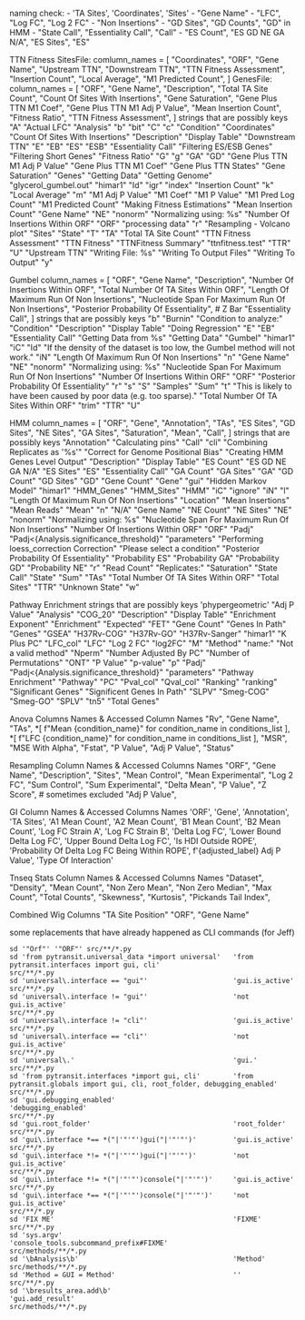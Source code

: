 naming check:
    - 'TA Sites', 'Coordinates', 'Sites'
    - "Gene Name"
    - "LFC", "Log FC", "Log 2 FC"
    - "Non Insertions"
    - "GD Sites", "GD Counts", "GD" in HMM
    - "State Call", "Essentiality Call", "Call"
    - "ES Count", "ES GD NE GA N/A", "ES Sites", "ES"


TTN Fitness
    SitesFile:
        comlumn_names = [
            "Coordinates",
            "ORF",
            "Gene Name",
            "Upstream TTN",
            "Downstream TTN",
            "TTN Fitness Assessment",
            "Insertion Count",
            "Local Average",
            "M1 Predicted Count",
        ]
    GenesFile:
        column_names = [
            "ORF",
            "Gene Name",
            "Description",
            "Total TA Site Count",
            "Count Of Sites With Insertions",
            "Gene Saturation",
            "Gene Plus TTN M1 Coef",
            "Gene Plus TTN M1 Adj P Value",
            "Mean Insertion Count",
            "Fitness Ratio",
            "TTN Fitness Assessment",
        ]
    strings that are possibly keys
        "A"
        "Actual LFC"
        "Analysis"
        "b"
        "bit"
        "C"
        "c"
        "Condition"
        "Coordinates"
        "Count Of Sites With Insertions"
        "Description"
        "Display Table"
        "Downstream TTN"
        "E"
        "EB"
        "ES"
        "ESB"
        "Essentiality Call"
        "Filtering ES/ESB Genes"
        "Filtering Short Genes"
        "Fitness Ratio"
        "G"
        "g"
        "GA"
        "GD"
        "Gene Plus TTN M1 Adj P Value"
        "Gene Plus TTN M1 Coef"
        "Gene Plus TTN States"
        "Gene Saturation"
        "Genes"
        "Getting Data"
        "Getting Genome"
        "glycerol_gumbel.out"
        "himar1"
        "Id"
        "igr"
        "index"
        "Insertion Count"
        "k"
        "Local Average"
        "m"
        "M1 Adj P Value"
        "M1 Coef"
        "M1 P Value"
        "M1 Pred Log Count"
        "M1 Predicted Count"
        "Making Fitness Estimations"
        "Mean Insertion Count"
        "Gene Name"
        "NE"
        "nonorm"
        "Normalizing using: %s"
        "Number Of Insertions Within ORF"
        "ORF"
        "processing data"
        "r"
        "Resampling - Volcano plot"
        "Sites"
        "State"
        "T"
        "TA"
        "Total TA Site Count"
        "TTN Fitness Assessment"
        "TTN Fitness"
        "TTNFitness Summary"
        "ttnfitness.test"
        "TTR"
        "U"
        "Upstream TTN"
        "Writing File: %s"
        "Writing To Output Files"
        "Writing To Output"
        "y"

Gumbel
    column_names = [
        "ORF", 
        "Gene Name", 
        "Description", 
        "Number Of Insertions Within ORF",
        "Total Number Of TA Sites Within ORF", 
        "Length Of Maximum Run Of Non Insertions",
        "Nucleotide Span For Maximum Run Of Non Insertions",
        "Posterior Probability Of Essentiality", # Z Bar
        "Essentiality Call",
    ]
    strings that are possibly keys
        "b"
        "Burnin"
        "Condition to analyze:"
        "Condition"
        "Description"
        "Display Table"
        "Doing Regression"
        "E"
        "EB"
        "Essentiality Call"
        "Getting Data from %s"
        "Getting Data"
        "Gumbel"
        "himar1"
        "iC"
        "Id"
        "If the density of the dataset is too low, the Gumbel method will not work."
        "iN"
        "Length Of Maximum Run Of Non Insertions"
        "n"
        "Gene Name"
        "NE"
        "nonorm"
        "Normalizing using: %s"
        "Nucleotide Span For Maximum Run Of Non Insertions"
        "Number Of Insertions Within ORF"
        "ORF"
        "Posterior Probability Of Essentiality"
        "r"
        "s"
        "S"
        "Samples"
        "Sum"
        "t"
        "This is likely to have been caused by poor data (e.g. too sparse)."
        "Total Number Of TA Sites Within ORF"
        "trim"
        "TTR"
        "U"

HMM 
    column_names = [
        "ORF",
        "Gene",
        "Annotation",
        "TAs",
        "ES Sites",
        "GD Sites",
        "NE Sites",
        "GA Sites",
        "Saturation",
        "Mean",
        "Call",
    ]
    strings that are possibly keys
        "Annotation"
        "Calculating pins"
        "Call"
        "cli"
        "Combining Replicates as '%s'"
        "Correct for Genome Positional Bias"
        "Creating HMM Genes Level Output"
        "Description"
        "Display Table"
        "ES Count"
        "ES GD NE GA N/A"
        "ES Sites"
        "ES"
        "Essentiality Call"
        "GA Count"
        "GA Sites"
        "GA"
        "GD Count"
        "GD Sites"
        "GD"
        "Gene Count"
        "Gene"
        "gui"
        "Hidden Markov Model"
        "himar1"
        "HMM_Genes"
        "HMM_Sites"
        "HMM"
        "iC"
        "ignore"
        "iN"
        "l"
        "Length Of Maximum Run Of Non Insertions"
        "Location"
        "Mean Insertions"
        "Mean Reads"
        "Mean"
        "n"
        "N/A"
        "Gene Name"
        "NE Count"
        "NE Sites"
        "NE"
        "nonorm"
        "Normalizing using: %s"
        "Nucleotide Span For Maximum Run Of Non Insertions"
        "Number Of Insertions Within ORF"
        "ORF"
        "Padj"
        "Padj<{Analysis.significance_threshold}"
        "parameters"
        "Performing loess_correction Correction"
        "Please select a condition"
        "Posterior Probability Of Essentiality"
        "Probability ES"
        "Probability GA"
        "Probability GD"
        "Probability NE"
        "r"
        "Read Count"
        "Replicates:"
        "Saturation"
        "State Call"
        "State"
        "Sum"
        "TAs"
        "Total Number Of TA Sites Within ORF"
        "Total Sites"
        "TTR"
        "Unknown State"
        "w"

Pathway Enrichment strings that are possibly keys
    'phypergeometric'
    "Adj P Value"
    "Analysis"
    "COG_20"
    "Description"
    "Display Table"
    "Enrichment Exponent"
    "Enrichment"
    "Expected"
    "FET"
    "Gene Count"
    "Genes In Path"
    "Genes"
    "GSEA"
    "H37Rv-COG"
    "H37Rv-GO"
    "H37Rv-Sanger"
    "himar1"
    "K Plus PC"
    "LFC_col"
    "LFC"
    "Log 2 FC"
    "log2FC"
    "M"
    "Method"
    "name:"
    "Not a valid method"
    "Nperm"
    "Number Adjusted By PC"
    "Number of Permutations"
    "ONT"
    "P Value"
    "p-value"
    "p"
    "Padj"
    "Padj<{Analysis.significance_threshold}"
    "parameters"
    "Pathway Enrichment"
    "Pathway"
    "PC"
    "Pval_col"
    "Qval_col"
    "Ranking"
    "ranking"
    "Significant Genes"
    "Significent Genes In Path"
    "SLPV"
    "Smeg-COG"
    "Smeg-GO"
    "SPLV"
    "tn5"
    "Total Genes"

Anova Columns Names & Accessed Column Names
    "Rv",
    "Gene Name",
    "TAs",
    *[ f"Mean {condition_name}" for condition_name in conditions_list ],
    *[  f"LFC {condition_name}" for condition_name in conditions_list ],
    "MSR",
    "MSE With Alpha",
    "Fstat",
    "P Value",
    "Adj P Value",
    "Status"
    
Resampling Column Names & Accessed Columns Names
    "ORF",
    "Gene Name",
    "Description",
    "Sites",
    "Mean Control",
    "Mean Experimental",
    "Log 2 FC",
    "Sum Control",
    "Sum Experimental",
    "Delta Mean",
    "P Value",
    "Z Score", # sometimes excluded
    "Adj P Value",

GI Column Names & Accessed Columns Names 
    'ORF',
    'Gene',
    'Annotation',
    'TA Sites',
    'A1 Mean Count',
    'A2 Mean Count',
    'B1 Mean Count',
    'B2 Mean Count',
    'Log FC Strain A',
    'Log FC Strain B',
    'Delta Log FC',
    'Lower Bound Delta Log FC',
    'Upper Bound Delta Log FC',
    'Is HDI Outside ROPE',
    'Probability Of Delta Log FC Being Within ROPE',
    f'{adjusted_label} Adj P Value',
    'Type Of Interaction'

Tnseq Stats Column Names & Accessed Columns Names 
    "Dataset",
    "Density",
    "Mean Count",
    "Non Zero Mean",
    "Non Zero Median",
    "Max Count",
    "Total Counts",
    "Skewness",
    "Kurtosis",
    "Pickands Tail Index",

Combined Wig Columns
    "TA Site Position"
    "ORF",
    "Gene Name"


some replacements that have already happened as CLI commands (for Jeff)
```shell
sd '"Orf"' '"ORF"' src/**/*.py
sd 'from pytransit.universal_data *import universal'   'from pytransit.interfaces import gui, cli'                              src/**/*.py
sd 'universal\.interface == "gui"'                     'gui.is_active'                                                          src/**/*.py
sd 'universal\.interface != "gui"'                     'not gui.is_active'                                                      src/**/*.py
sd 'universal\.interface != "cli"'                     'gui.is_active'                                                          src/**/*.py
sd 'universal\.interface == "cli"'                     'not gui.is_active'                                                      src/**/*.py
sd 'universal\.'                                       'gui.'                                                                   src/**/*.py
sd 'from pytransit.interfaces *import gui, cli'        'from pytransit.globals import gui, cli, root_folder, debugging_enabled' src/**/*.py
sd 'gui.debugging_enabled'                             'debugging_enabled'                                                      src/**/*.py
sd 'gui.root_folder'                                   'root_folder'                                                            src/**/*.py
sd 'gui\.interface *== *("|'"'"')gui("|'"'"')'         'gui.is_active'                                                          src/**/*.py
sd 'gui\.interface *!= *("|'"'"')gui("|'"'"')'         'not gui.is_active'                                                      src/**/*.py
sd 'gui\.interface *!= *("|'"'"')console("|'"'"')'     'gui.is_active'                                                          src/**/*.py
sd 'gui\.interface *== *("|'"'"')console("|'"'"')'     'not gui.is_active'                                                      src/**/*.py
sd 'FIX ME'                                            'FIXME'                                                                  src/**/*.py
sd 'sys.argv'                                          'console_tools.subcommand_prefix#FIXME'                                  src/methods/**/*.py
sd '\bAnalysis\b'                                      'Method'                                                                 src/methods/**/*.py
sd 'Method = GUI = Method'                             ''                                                                       src/**/*.py
sd '\bresults_area.add\b'                              'gui.add_result'                                                         src/methods/**/*.py
```